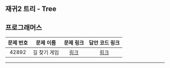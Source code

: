 ## 재귀2 트리 - Tree

프로그래머스
----------
| 문제 번호 | 문제 이름 | 문제 링크 | 답안 코드 링크 |
|:---:|---|:---:|:---:|
| 42892 | 길 찾기 게임 | [링크](https://school.programmers.co.kr/learn/courses/30/lessons/42892) | [링크](https://github.com/nicky-day/CodingTest/blob/main/src/main/java/org/example/tree/programmers/001-%EA%B8%B8_%EC%B0%BE%EA%B8%B0_%EA%B2%8C%EC%9E%84.java) |
----------

